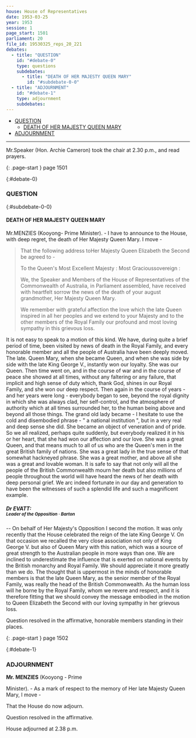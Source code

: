 ```yaml
---
house: House of Representatives
date: 1953-03-25
year: 1953
session: 1
page_start: 1501
parliament: 20
file_id: 19530325_reps_20_221
debates:
  - title: "QUESTION"
    id: "#debate-0"
    type: questions
    subdebates:
      - title: "DEATH OF HER MAJESTY QUEEN MARY"
        id: "#subdebate-0-0"
  - title: "ADJOURNMENT"
    id: "#debate-1"
    type: adjournment
    subdebates:
---
```


* [QUESTION](#debate-0)
    * [DEATH OF HER MAJESTY QUEEN MARY](#subdebate-0-0)
* [ADJOURNMENT](#debate-1)


----

Mr.Speaker  (Hon. Archie Cameron)  took the chair at  2.30  p.m., and read prayers. 

{: .page-start }
page 1501

{:#debate-0}
### QUESTION

{:#subdebate-0-0}
#### DEATH OF HER MAJESTY QUEEN MARY

Mr.MENZIES (Kooyong- Prime Minister). - I have to announce to the House, with deep regret, the death of  Her  Majesty Queen Mary. I move - 

  >That the following address toHer Majesty Queen Elizabeth the Second be agreed to - 
  >
  >To the Queen's Most Excellent Majesty : Most Gracioussovereign : 
  >
  >We, the  Speaker  and Members of the House of Representatives of the Commonwealth of Australia, in Parliament assembled, have received with heartfelt sorrow the news of the death of your august grandmother,  Her  Majesty Queen Mary. 
  >
  >We remember with grateful affection the love which the late Queen inspired in  all  her peoples and we extend  to  your Majesty and  to  the other members of the Royal Family  our  profound and most loving sympathy in this grievous loss. 

It is not easy to speak to a motion of this kind. We have, during quite a brief period of time, been visited by news of death in the Royal Family, and every honorable member and all the people of Australia have been deeply moved. The late. Queen Mary, when she became Queen, and when she was side by side with the late King George V., instantly won our loyalty. She was our Queen. Then time went on, and in the course of war and in the course of peace she showed at all times, without any faltering or any failure, that implicit and high sense of duty which, thank God, shines in our Royal Family, and she won our deep respect. Then again in the course of years - and her years were long - everybody began to see, beyond the royal dignity in which she was always clad, her self-control, and the atmosphere of authority which at all times surrounded her, to the human being above and beyond all those things. The grand old lady became - I hesitate to use the cold and disembodied phrase - " a national institution ", but in a very real and deep sense she did. She became an object of veneration and of pride. So we all realized, perhaps quite suddenly, but everybody realized it in his or her heart, that she had won our affection and our love. She was a great Queen, and that means much to all of us who are the Queen's men in the great British family of nations. She was a great lady in the true sense of that somewhat hackneyed phrase. She was a great mother, and above all she was a great and lovable woman. It is safe to say that not only will all the people of the British Commonwealth mourn her death but also millions of people throughout the world will have heard the news of her death with deep personal grief. We arc indeed fortunate in our day and generation to have been the witnesses of such a splendid life and such a magnificent example. 

##### Dr EVATT:<br><small class="text-muted">Leader of the Opposition &middot; Barton</small>

-- On behalf of Her Majesty's Opposition I second the motion. It was only recently that the House celebrated the reign of the late King George V. On that occasion we recalled the very close association not only of King George V. but also of Queen Mary with this nation, which was a source of great strength to the Australian people in more ways than one. We are inclined to underestimate the influence that is exerted on national events by the British monarchy and Royal Family. We should appreciate it more greatly than we do. The thought that is uppermost in the minds of honorable members is that the late Queen Mary, as the senior member of the Royal Family, was really the head of the British Commonwealth. As the human loss will he borne by the Royal Family, whom we revere and respect, and it is therefore fitting that we should convey the message embodied in the motion to Queen Elizabeth the Second with our loving sympathy in her grievous loss. 

Question resolved in the affirmative, honorable members standing in their places. 

{: .page-start }
page 1502

{:#debate-1}
### ADJOURNMENT


 **Mr. MENZIES** (Kooyong - Prime 

Minister). - As a mark of respect to the memory of Her late Majesty Queen Mary, I move - 

That the  House  do now adjourn. 

Question resolved in the affirmative. 

House  adjourned at 2.38 p.m. 

